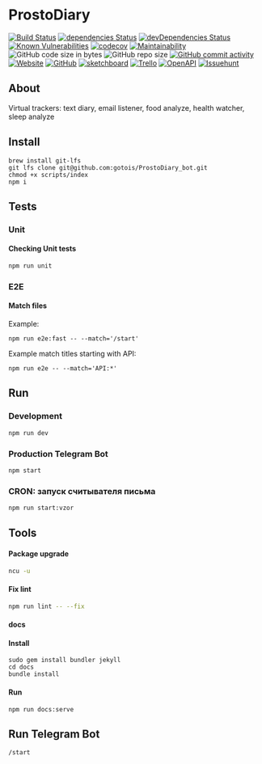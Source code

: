 # ProstoDiary
[![Build Status](https://travis-ci.org/gotois/ProstoDiary_bot.svg?branch=master)](https://travis-ci.org/gotois/ProstoDiary_bot)
[![dependencies Status](https://david-dm.org/gotois/ProstoDiary_bot/status.svg)](https://david-dm.org/gotois/ProstoDiary_bot)
[![devDependencies Status](https://david-dm.org/gotois/ProstoDiary_bot/dev-status.svg)](https://david-dm.org/gotois/ProstoDiary_bot?type=dev)
[![Known Vulnerabilities](https://snyk.io/test/github/gotois/ProstoDiary_bot/badge.svg)](https://snyk.io/test/github/gotois/ProstoDiary_bot)
[![codecov](https://codecov.io/gh/gotois/ProstoDiary_bot/branch/master/graph/badge.svg)](https://codecov.io/gh/gotois/ProstoDiary_bot)
[![Maintainability](https://api.codeclimate.com/v1/badges/709ebb5f0eae1d062e5e/maintainability)](https://codeclimate.com/github/gotois/ProstoDiary_bot/maintainability)
![GitHub code size in bytes](https://img.shields.io/github/languages/code-size/gotois/ProstoDiary_bot.svg?style=popout)
![GitHub repo size](https://img.shields.io/github/repo-size/gotois/ProstoDiary_bot.svg)
[![GitHub commit activity](https://img.shields.io/github/commit-activity/m/gotois/ProstoDiary_bot.svg)](https://github.com/gotois/ProstoDiary_bot/commits/master)
[![Website](https://img.shields.io/website/https/prosto-diary.gotointeractive.com.svg?link=https://prosto-diary.gotointeractive.com)](https://prosto-diary.gotointeractive.com)
[![GitHub](https://img.shields.io/github/license/gotois/ProstoDiary_bot.svg)](https://github.com/gotois/ProstoDiary_bot/blob/master/LICENSE)
[![sketchboard](https://img.shields.io/badge/sketchboard.me-orange.svg?link=https://gallery.sketchboard.me/team/tm_XjeyfGQC?s=TBE23WvgfgAg&style=flat&label=Schemes)](https://gallery.sketchboard.me/team/tm_XjeyfGQC?s=TBE23WvgfgAg)
[![Trello](https://img.shields.io/badge/trello-black.svg?style=flat&label=community)](https://trello.com/gotois)
[![OpenAPI](https://img.shields.io/badge/OpenAPI-green.svg?style=flat&label=docs)](https://prosto-diary.gotointeractive.com/openapi.json)
[![Issuehunt](https://img.shields.io/badge/issuehunt.io-blueviolet.svg?link=https://issuehunt.io/r/gotois/ProstoDiary_bot&style=flat&label=jobs)](https://issuehunt.io/r/gotois/ProstoDiary_bot)

## About
Virtual trackers: text diary, email listener, food analyze, health watcher, sleep analyze

Install
---
```
brew install git-lfs
git lfs clone git@github.com:gotois/ProstoDiary_bot.git
chmod +x scripts/index
npm i
```

## Tests

### Unit
#### Checking Unit tests
```bash
npm run unit
```

### E2E
#### Match files

Example:
```
npm run e2e:fast -- --match='/start'
```

Example match titles starting with API:
```
npm run e2e -- --match='API:*'
```

Run
---
### Development
```bash
npm run dev
```

### Production Telegram Bot
```bash
npm start
```

### CRON: запуск считывателя письма
```bash
npm run start:vzor
```

Tools
---
#### Package upgrade
```bash
ncu -u
```

#### Fix lint
```bash
npm run lint -- --fix
```

#### docs
#### Install
```
sudo gem install bundler jekyll
cd docs
bundle install
```
#### Run
```
npm run docs:serve
```

Run Telegram Bot
---
```
/start
```
